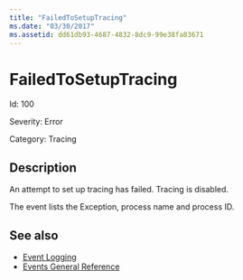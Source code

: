 ```yaml
---
title: "FailedToSetupTracing"
ms.date: "03/30/2017"
ms.assetid: dd61db93-4687-4832-8dc9-99e38fa83671
---
```

# FailedToSetupTracing
Id: 100  
  
 Severity: Error  
  
 Category: Tracing  
  
## Description  
 An attempt to set up tracing has failed. Tracing is disabled.  
  
 The event lists the Exception, process name and process ID.  
  
## See also
- [Event Logging](../../../../../docs/framework/wcf/diagnostics/event-logging/index.md)
- [Events General Reference](../../../../../docs/framework/wcf/diagnostics/event-logging/events-general-reference.md)
